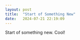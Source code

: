 ```yaml
---
layout: post
title:  "Start of Something New"
date:   2024-07-21 22:19:09
---
```

Start of something new. Cool!
